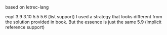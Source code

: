 based on letrec-lang

eopl 3.9 3.10
     5.5 5.6 (list support)
        I used a strategy that looks different from the solution provided in book.
        But the essence is just the same
     5.9 (implicit reference support)
